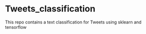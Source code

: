 # Tweets_classification
This repo contains a text classification for Tweets using sklearn and tensorflow
